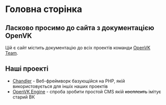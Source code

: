 # Головна сторінка

## Ласково просимо до сайта з документацією OpenVK
Цій є сайт містить документацію до всіх проектів команди [OpenVK Team](https://github.com/openvk).

## Наші проекті
* [Chandler](/chandler/about) - Веб-фреймворк базующійся на PHP, якій використовується для іншіх наших проектів
* [OpenVK Engine](/openvk_engine/about) - спроба зробити простой CMS якій ~~косплеить~~ імітує старий ВК
